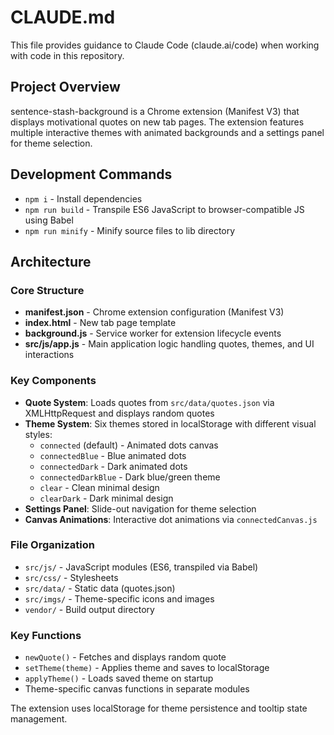 # CLAUDE.md

This file provides guidance to Claude Code (claude.ai/code) when working with code in this repository.

## Project Overview

sentence-stash-background is a Chrome extension (Manifest V3) that displays motivational quotes on new tab pages. The extension features multiple interactive themes with animated backgrounds and a settings panel for theme selection.

## Development Commands

- `npm i` - Install dependencies
- `npm run build` - Transpile ES6 JavaScript to browser-compatible JS using Babel
- `npm run minify` - Minify source files to lib directory

## Architecture

### Core Structure
- **manifest.json** - Chrome extension configuration (Manifest V3)
- **index.html** - New tab page template
- **background.js** - Service worker for extension lifecycle events
- **src/js/app.js** - Main application logic handling quotes, themes, and UI interactions

### Key Components
- **Quote System**: Loads quotes from `src/data/quotes.json` via XMLHttpRequest and displays random quotes
- **Theme System**: Six themes stored in localStorage with different visual styles:
  - `connected` (default) - Animated dots canvas
  - `connectedBlue` - Blue animated dots 
  - `connectedDark` - Dark animated dots
  - `connectedDarkBlue` - Dark blue/green theme
  - `clear` - Clean minimal design
  - `clearDark` - Dark minimal design
- **Settings Panel**: Slide-out navigation for theme selection
- **Canvas Animations**: Interactive dot animations via `connectedCanvas.js`

### File Organization
- `src/js/` - JavaScript modules (ES6, transpiled via Babel)
- `src/css/` - Stylesheets
- `src/data/` - Static data (quotes.json)
- `src/imgs/` - Theme-specific icons and images
- `vendor/` - Build output directory

### Key Functions
- `newQuote()` - Fetches and displays random quote
- `setTheme(theme)` - Applies theme and saves to localStorage  
- `applyTheme()` - Loads saved theme on startup
- Theme-specific canvas functions in separate modules

The extension uses localStorage for theme persistence and tooltip state management.